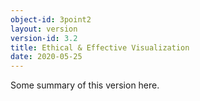 ```yaml
---
object-id: 3point2
layout: version
version-id: 3.2
title: Ethical & Effective Visualization
date: 2020-05-25
---
```


Some summary of this version here.
